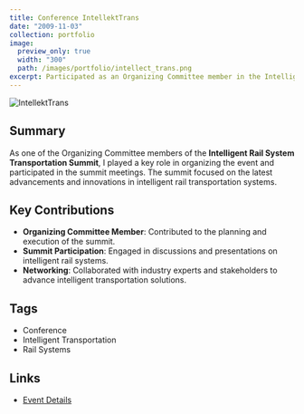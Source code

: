 ```yaml
---
title: Conference IntellektTrans
date: "2009-11-03"
collection: portfolio
image:
  preview_only: true
  width: "300"
  path: /images/portfolio/intellect_trans.png
excerpt: Participated as an Organizing Committee member in the Intelligent Rail System Transportation Summit, contributing to the event's organization and discussions on intelligent rail transportation systems.
---
```


![IntellektTrans](../../images/portfolio/intellect_trans.png)

## Summary
As one of the Organizing Committee members of the **Intelligent Rail System Transportation Summit**, I played a key role in organizing the event and participated in the summit meetings. The summit focused on the latest advancements and innovations in intelligent rail transportation systems.

## Key Contributions
- **Organizing Committee Member**: Contributed to the planning and execution of the summit.
- **Summit Participation**: Engaged in discussions and presentations on intelligent rail systems.
- **Networking**: Collaborated with industry experts and stakeholders to advance intelligent transportation solutions.

## Tags
- Conference
- Intelligent Transportation
- Rail Systems

## Links
- [Event Details](https://example.com/event-details) <!-- Replace with the actual link if available -->
